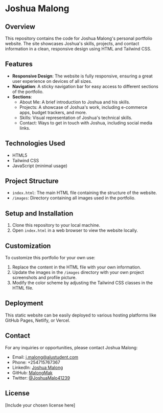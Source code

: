 # Joshua Malong

## Overview

This repository contains the code for Joshua Malong's personal portfolio website. The site showcases Joshua's skills, projects, and contact information in a clean, responsive design using HTML and Tailwind CSS.

## Features

- **Responsive Design**: The website is fully responsive, ensuring a great user experience on devices of all sizes.
- **Navigation**: A sticky navigation bar for easy access to different sections of the portfolio.
- **Sections**:
  - About Me: A brief introduction to Joshua and his skills.
  - Projects: A showcase of Joshua's work, including e-commerce apps, budget trackers, and more.
  - Skills: Visual representation of Joshua's technical skills.
  - Contact: Ways to get in touch with Joshua, including social media links.

## Technologies Used

- HTML5
- Tailwind CSS
- JavaScript (minimal usage)

## Project Structure

- `index.html`: The main HTML file containing the structure of the website.
- `/images`: Directory containing all images used in the portfolio.

## Setup and Installation

1. Clone this repository to your local machine.
2. Open `index.html` in a web browser to view the website locally.

## Customization

To customize this portfolio for your own use:

1. Replace the content in the HTML file with your own information.
2. Update the images in the `/images` directory with your own project screenshots and profile picture.
3. Modify the color scheme by adjusting the Tailwind CSS classes in the HTML file.

## Deployment

This static website can be easily deployed to various hosting platforms like GitHub Pages, Netlify, or Vercel.

## Contact

For any inquiries or opportunities, please contact Joshua Malong:

- Email: j.malong@alustudent.com
- Phone: +254715767367
- LinkedIn: [Joshua Malong](https://www.linkedin.com/in/joshua-malong-89ab75260/)
- GitHub: [MalongMak](https://github.com/MalongMak)
- Twitter: [@JoshuaMalo41239](https://x.com/JoshuaMalo41239)

## License

[Include your chosen license here]
